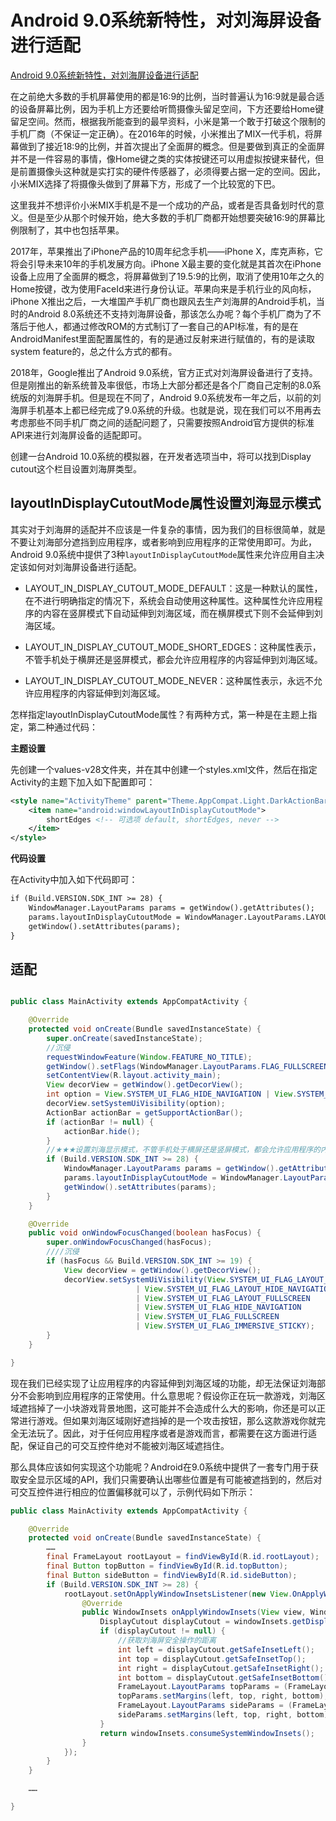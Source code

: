 


# Android 9.0系统新特性，对刘海屏设备进行适配

[Android 9.0系统新特性，对刘海屏设备进行适配](https://guolin.blog.csdn.net/article/details/103112795)

在之前绝大多数的手机屏幕使用的都是16:9的比例，当时普遍认为16:9就是最合适的设备屏幕比例，因为手机上方还要给听筒摄像头留足空间，下方还要给Home键留足空间。然而，根据我所能查到的最早资料，小米是第一个敢于打破这个限制的手机厂商（不保证一定正确）。在2016年的时候，小米推出了MIX一代手机，将屏幕做到了接近18:9的比例，并首次提出了全面屏的概念。但是要做到真正的全面屏并不是一件容易的事情，像Home键之类的实体按键还可以用虚拟按键来替代，但是前置摄像头这种就是实打实的硬件传感器了，必须得要占据一定的空间。因此，小米MIX选择了将摄像头做到了屏幕下方，形成了一个比较宽的下巴。

这里我并不想评价小米MIX手机是不是一个成功的产品，或者是否具备划时代的意义。但是至少从那个时候开始，绝大多数的手机厂商都开始想要突破16:9的屏幕比例限制了，其中也包括苹果。

2017年，苹果推出了iPhone产品的10周年纪念手机——iPhone X，库克声称，它将会引导未来10年的手机发展方向。iPhone X最主要的变化就是其首次在iPhone设备上应用了全面屏的概念，将屏幕做到了19.5:9的比例，取消了使用10年之久的Home按键，改为使用FaceId来进行身份认证。苹果向来是手机行业的风向标，iPhone X推出之后，一大堆国产手机厂商也跟风去生产刘海屏的Android手机，当时的Android 8.0系统还不支持刘海屏设备，那该怎么办呢？每个手机厂商为了不落后于他人，都通过修改ROM的方式制订了一套自己的API标准，有的是在AndroidManifest里面配置属性的，有的是通过反射来进行赋值的，有的是读取system feature的，总之什么方式的都有。

2018年，Google推出了Android 9.0系统，官方正式对刘海屏设备进行了支持。但是刚推出的新系统普及率很低，市场上大部分都还是各个厂商自己定制的8.0系统版的刘海屏手机。但是现在不同了，Android 9.0系统发布一年之后，以前的刘海屏手机基本上都已经完成了9.0系统的升级。也就是说，现在我们可以不用再去考虑那些不同手机厂商之间的适配问题了，只需要按照Android官方提供的标准API来进行刘海屏设备的适配即可。

创建一台Android 10.0系统的模拟器，在开发者选项当中，将可以找到Display cutout这个栏目设置刘海屏类型。


## layoutInDisplayCutoutMode属性设置刘海显示模式

其实对于刘海屏的适配并不应该是一件复杂的事情，因为我们的目标很简单，就是不要让刘海部分遮挡到应用程序，或者影响到应用程序的正常使用即可。为此，Android 9.0系统中提供了3种`layoutInDisplayCutoutMode`属性来允许应用自主决定该如何对刘海屏设备进行适配。

- LAYOUT_IN_DISPLAY_CUTOUT_MODE_DEFAULT：这是一种默认的属性，在不进行明确指定的情况下，系统会自动使用这种属性。这种属性允许应用程序的内容在竖屏模式下自动延伸到刘海区域，而在横屏模式下则不会延伸到刘海区域。

- LAYOUT_IN_DISPLAY_CUTOUT_MODE_SHORT_EDGES：这种属性表示，不管手机处于横屏还是竖屏模式，都会允许应用程序的内容延伸到刘海区域。

- LAYOUT_IN_DISPLAY_CUTOUT_MODE_NEVER：这种属性表示，永远不允许应用程序的内容延伸到刘海区域。

怎样指定layoutInDisplayCutoutMode属性？有两种方式，第一种是在主题上指定，第二种通过代码：

**主题设置**

先创建一个values-v28文件夹，并在其中创建一个styles.xml文件，然后在指定Activity的主题下加入如下配置即可：
```xml
<style name="ActivityTheme" parent="Theme.AppCompat.Light.DarkActionBar">
    <item name="android:windowLayoutInDisplayCutoutMode">
        shortEdges <!-- 可选项 default, shortEdges, never -->
    </item>
</style>
```

**代码设置**

在Activity中加入如下代码即可：
```xml
if (Build.VERSION.SDK_INT >= 28) {
    WindowManager.LayoutParams params = getWindow().getAttributes();
    params.layoutInDisplayCutoutMode = WindowManager.LayoutParams.LAYOUT_IN_DISPLAY_CUTOUT_MODE_SHORT_EDGES;
    getWindow().setAttributes(params);
}
```

## 适配


```java

public class MainActivity extends AppCompatActivity {

    @Override
    protected void onCreate(Bundle savedInstanceState) {
        super.onCreate(savedInstanceState);
        //沉侵
        requestWindowFeature(Window.FEATURE_NO_TITLE);
        getWindow().setFlags(WindowManager.LayoutParams.FLAG_FULLSCREEN, WindowManager.LayoutParams.FLAG_FULLSCREEN);
        setContentView(R.layout.activity_main);
        View decorView = getWindow().getDecorView();
        int option = View.SYSTEM_UI_FLAG_HIDE_NAVIGATION | View.SYSTEM_UI_FLAG_FULLSCREEN;
        decorView.setSystemUiVisibility(option);
        ActionBar actionBar = getSupportActionBar();
        if (actionBar != null) {
            actionBar.hide();
        }
        //★★★设置刘海显示模式，不管手机处于横屏还是竖屏模式，都会允许应用程序的内容延伸到刘海区域。
        if (Build.VERSION.SDK_INT >= 28) {
            WindowManager.LayoutParams params = getWindow().getAttributes();
            params.layoutInDisplayCutoutMode = WindowManager.LayoutParams.LAYOUT_IN_DISPLAY_CUTOUT_MODE_SHORT_EDGES;
            getWindow().setAttributes(params);
        }
    }

    @Override
    public void onWindowFocusChanged(boolean hasFocus) {
        super.onWindowFocusChanged(hasFocus);
        ////沉侵
        if (hasFocus && Build.VERSION.SDK_INT >= 19) {
            View decorView = getWindow().getDecorView();
            decorView.setSystemUiVisibility(View.SYSTEM_UI_FLAG_LAYOUT_STABLE
                            | View.SYSTEM_UI_FLAG_LAYOUT_HIDE_NAVIGATION
                            | View.SYSTEM_UI_FLAG_LAYOUT_FULLSCREEN
                            | View.SYSTEM_UI_FLAG_HIDE_NAVIGATION
                            | View.SYSTEM_UI_FLAG_FULLSCREEN
                            | View.SYSTEM_UI_FLAG_IMMERSIVE_STICKY);
        }
    }

}
```

现在我们已经实现了让应用程序的内容延伸到刘海区域的功能，却无法保证刘海部分不会影响到应用程序的正常使用。什么意思呢？假设你正在玩一款游戏，刘海区域遮挡掉了一小块游戏背景地图，这可能并不会造成什么大的影响，你还是可以正常进行游戏。但如果刘海区域刚好遮挡掉的是一个攻击按钮，那么这款游戏你就完全无法玩了。因此，对于任何应用程序或者是游戏而言，都需要在这方面进行适配，保证自己的可交互控件绝对不能被刘海区域遮挡住。

那么具体应该如何实现这个功能呢？Android在9.0系统中提供了一套专门用于获取安全显示区域的API，我们只需要确认出哪些位置是有可能被遮挡到的，然后对可交互控件进行相应的位置偏移就可以了，示例代码如下所示：

```java
public class MainActivity extends AppCompatActivity {

    @Override
    protected void onCreate(Bundle savedInstanceState) {
        ……
        final FrameLayout rootLayout = findViewById(R.id.rootLayout);
        final Button topButton = findViewById(R.id.topButton);
        final Button sideButton = findViewById(R.id.sideButton);
        if (Build.VERSION.SDK_INT >= 28) {
            rootLayout.setOnApplyWindowInsetsListener(new View.OnApplyWindowInsetsListener() {
                @Override
                public WindowInsets onApplyWindowInsets(View view, WindowInsets windowInsets) {
                    DisplayCutout displayCutout = windowInsets.getDisplayCutout();
                    if (displayCutout != null) {
                    	//获取刘海屏安全操作的距离
                        int left = displayCutout.getSafeInsetLeft();
                        int top = displayCutout.getSafeInsetTop();
                        int right = displayCutout.getSafeInsetRight();
                        int bottom = displayCutout.getSafeInsetBottom();
                        FrameLayout.LayoutParams topParams = (FrameLayout.LayoutParams) topButton.getLayoutParams();
                        topParams.setMargins(left, top, right, bottom);
                        FrameLayout.LayoutParams sideParams = (FrameLayout.LayoutParams) sideButton.getLayoutParams();
                        sideParams.setMargins(left, top, right, bottom);
                    }
                    return windowInsets.consumeSystemWindowInsets();
                }
            });
        }
    }

    ……

}
```




